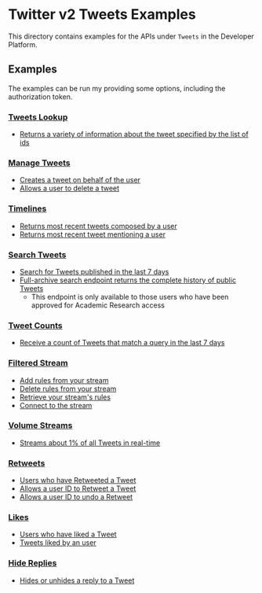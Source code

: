 # Twitter v2 Tweets Examples
This directory contains examples for the APIs under `Tweets` in the Developer Platform.

## Examples
The examples can be run my providing some options, including the authorization token.

### [Tweets Lookup](https://developer.twitter.com/en/docs/twitter-api/tweets/lookup/introduction)

* [Returns a variety of information about the tweet specified by the list of ids](./lookup/tweet-lookup)

### [Manage Tweets](https://developer.twitter.com/en/docs/twitter-api/tweets/manage-tweets/introduction)

* [Creates a tweet on behalf of the user](./manage/tweet-create)
* [Allows a user to delete a tweet](./manage/tweet-delete)

### [Timelines](https://developer.twitter.com/en/docs/twitter-api/tweets/timelines/introduction)

* [Returns most recent tweets composed by a user](./timeline/user-tweet-timeline)
* [Returns most recent tweet mentioning a user](./timeline/user-mention-timeline)

### [Search Tweets](https://developer.twitter.com/en/docs/twitter-api/tweets/search/introduction)

* [Search for Tweets published in the last 7 days](./search/tweet-recent-search)
* [Full-archive search endpoint returns the complete history of public Tweets](./search/tweet-search-all)
    * This endpoint is only available to those users who have been approved for Academic Research access

### [Tweet Counts](https://developer.twitter.com/en/docs/twitter-api/tweets/counts/introduction)

* [Receive a count of Tweets that match a query in the last 7 days](./counts/tweet-recent-counts)

### [Filtered Stream](https://developer.twitter.com/en/docs/twitter-api/tweets/filtered-stream/introduction)

* [Add rules from your stream](./filtered-stream/tweet-search-stream-add-rule)
* [Delete rules from your stream](./filtered-stream/tweet-search-stream-delete-rules)
* [Retrieve your stream's rules](./filtered-stream/tweet-search-stream-rules)
* [Connect to the stream](./filtered-stream/tweet-search-stream)

### [Volume Streams](https://developer.twitter.com/en/docs/twitter-api/tweets/volume-streams/introduction)

* [Streams about 1% of all Tweets in real-time](./volume-stream/tweet-sample-stream)

### [Retweets](https://developer.twitter.com/en/docs/twitter-api/tweets/retweets/introduction)

* [Users who have Retweeted a Tweet](./retweets/user-retweet-lookup)
* [Allows a user ID to Retweet a Tweet](./retweets/user-retweet)
* [Allows a user ID to undo a Retweet](./retweets/user-delete-retweet)

### [Likes](https://developer.twitter.com/en/docs/twitter-api/tweets/likes/introduction)

* [Users who have liked a Tweet](./likes/user-likes-lookup)
* [Tweets liked by an user](./likes/tweet-likes-lookup)

### [Hide Replies](https://developer.twitter.com/en/docs/twitter-api/tweets/hide-replies/introduction)

* [Hides or unhides a reply to a Tweet](./hide-replies/tweet-hide-replies)
